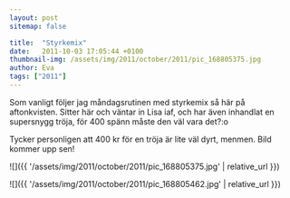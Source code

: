```yaml
---
layout: post
sitemap: false

title:  "Styrkemix"
date:   2011-10-03 17:05:44 +0100
thumbnail-img: /assets/img/2011/october/2011/pic_168805375.jpg
author: Eva
tags: ["2011"]
---
```


Som vanligt följer jag måndagsrutinen med styrkemix så här på aftonkvisten. Sitter här och väntar in Lisa iaf, och har även inhandlat en supersnygg tröja, för 400 spänn måste den väl vara det?:o

Tycker personligen att 400 kr för en tröja är lite väl dyrt, menmen. Bild kommer upp sen!

![]({{ '/assets/img/2011/october/2011/pic_168805375.jpg'  | relative_url }})

![]({{ '/assets/img/2011/october/2011/pic_168805462.jpg'  | relative_url }})

